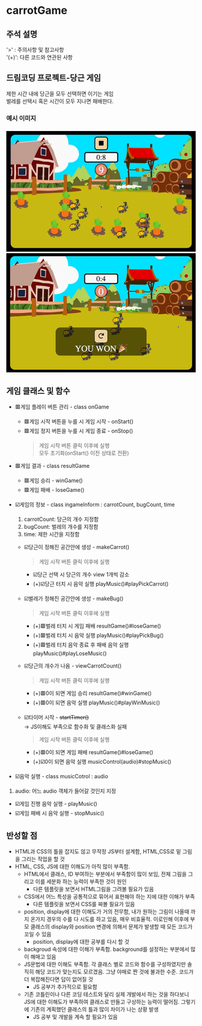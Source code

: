 # carrotGame

<h2> 주석 설명</h2>
'>' : 주의사항 및 참고사항<br>
'(+)': 다른 코드와 연관된 사항

<h2> 드림코딩 프로젝트-당근 게임 </h2>
제한 시간 내에 당근을 모두 선택하면 이기는 게임<br> 벌레를 선택시 혹은 시간이 모두 지나면 패배한다.
<h3> 예시 이미지<h3>
<img src="images/example.png">
<img src="images/example2.png">

<h2> 게임 클래스 및 함수 </h2>

- 🟥게임 플레이 버튼 관리 - class onGame

  - 🟥게임 시작 버튼을 누를 시 게임 시작 - onStart()
  - 🟥게임 정지 버튼을 누를 시 게임 종료 - onStop()
    > 게임 시작 버튼 클릭 이후에 실행<br>
    > 모두 초기화(onStart() 이전 상태로 전환)

- 🟥게임 결과 - class resultGame

  - 🟥게임 승리 - winGame()
  - 🟥게임 패배 - loseGame()

- ☑️게임의 정보 - class ingameInform : carrotCount, bugCount, time

  1. carrotCount: 당근의 개수 지정함
  2. bugCount: 벌레의 개수를 지정함
  3. time: 제한 시간을 지정함

  - ☑️당근이 정해진 공간안에 생성 - makeCarrot()

    > 게임 시작 버튼 클릭 이후에 실행

    - ☑️당근 선택 시 당근의 개수 view 1개씩 감소<br>
    - (+)☑️당근 터치 시 음악 실행 playMusic()#playPickCarrot()

  - ☑️벌레가 정해진 공간안에 생성 - makeBug()

    > 게임 시작 버튼 클릭 이후에 실행<br>

    - (+)🟥벌레 터치 시 게임 패배 resultGame()#loseGame()<br>
    - (+)🟥벌레 터치 시 음악 실행 playMusic()#playPickBug()<br>
    - (+)🟥벌레 터치 음악 종료 후 패배 음악 실행 playMusic()#playLoseMusic()

  - ☑️당근의 개수가 나옴 - viewCarrotCount()

    > 게임 시작 버튼 클릭 이후에 실행

    - (+)🟥0이 되면 게임 승리 resultGame()#winGame()
    - (+)🟥0이 되면 음악 실행 playMusic()#playWinMusic()

  - ☑️타이머 시작 - ~~startTimer()~~<br>
    -> JS이해도 부족으로 함수화 및 클래스화 실패
    > 게임 시작 버튼 클릭 이후에 실행
    - (+)🟥0이 되면 게임 패배 resultGame()#loseGame()
    - (+)☑️0이 되면 음악 실행 musicControl(audio)#stopMusic()

- ☑️음악 실행 - class musicCotrol : audio

1. audio: 어느 audio 객체가 들어갈 것인지 지정

- ☑️게임 진행 음악 실행 - playMusic()
- ☑️게임 패배 시 음악 실행 - stopMusic()

<h2> 반성할 점 </h2>

- HTML과 CSS의 틀을 잡지도 않고 무작정 JS부터 설계함, HTML,CSS로 밑 그림을 그리는 작업을 할 것<br>
- HTML, CSS, JS에 대한 이해도가 아직 많이 부족함.
  - HTML에서 클래스, ID 부여하는 부분에서 부족함이 많이 보임, 전체 그림을 그리고 이를 세분화 하는 능력이 부족한 것이 원인
    - 다른 템플릿을 보면서 HTML그림을 그려볼 필요가 있음
  - CSS에서 어느 특성을 공통적으로 묶어서 표현해야 하는 지에 대한 이해가 부족
    - 다른 템플릿을 보면서 CSS를 짜볼 필요가 있음
  - position, display에 대한 이해도가 거의 전무함, 내가 원하는 그림이 나올때 까지 온가지 경우의 수를 다 시도를 하고 있음, 매우 비효율적. 이로인해 이후에 부모 클래스의 display와 position 변경에 의해서 문제가 발생할 때 모든 코드가 꼬일 수 있음
    - position, display에 대한 공부를 다시 할 것
  - backgroud 속성에 대한 이해가 부족함. background를 설정하는 부분에서 많이 해매고 있음
  - JS문법에 대한 이해도 부족함. 각 클래스 별로 코드와 함수를 구성하였지만 솔직히 해당 코드가 맞는지도 모르겠음. 그냥 야매로 짠 것에 불과한 수준. 코드가 더 복잡해진다면 답이 없어질 것
    - JS 공부가 추가적으로 필요함
  - 기존 코틀린이나 다른 코딩 테스트와 달리 실제 개발에서 하는 것을 하다보니 JS에 대한 이해도가 부족하여 클래스로 만들고 구상하는 능력이 떨어짐. 그렇기에 기존의 계획했던 클래스의 틀과 많이 차이가 나는 상황 발생
    - JS 공부 및 개발을 계속 할 필요가 있음
